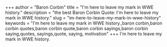 +++
author = "Baron Corbin"
title = "I'm here to leave my mark in WWE history."
description = "the best Baron Corbin Quote: I'm here to leave my mark in WWE history."
slug = "im-here-to-leave-my-mark-in-wwe-history"
keywords = "I'm here to leave my mark in WWE history.,baron corbin,baron corbin quotes,baron corbin quote,baron corbin sayings,baron corbin saying,quotes, sayings,quote, saying, motivation"
+++
I'm here to leave my mark in WWE history.
